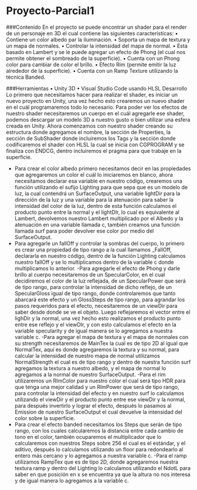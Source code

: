 # Proyecto-Parcial1
###Contenido
En el proyecto se puede encontrar un shader para el render de un personaje en 3D el cual contiene las siguientes características:
•	Contiene un color albedo par la iluminación.
•	Soporta un mapa de textura y un mapa de normales.
•	Controlar la intensidad del mapa de normal.
•	Esta basado en Lambert y se le puede agregar un efecto de Phong (el cual nos permite obtener el sombreado de la superficie).
•	Cuenta con un Phong color para cambiar de color el brillo.
•	Efecto Rim (permite emitir la luz alrededor de la superficie).
•	Cuenta con un Ramp Texture utilizando la técnica Banded.

###Herramientas
•	Unity 3D
•	Visual Studio Code usando HLSL
Desarrollo
Lo primero que necesitamos hacer para realizar el shader, es iniciar un nuevo proyecto en Unity, una vez hecho esto crearemos un nuevo shader en el cuál programaremos todo lo necesario. Para poder ver los efectos de nuestro shader necesitaremos un cuerpo en el cuál agregarle ese shader, podemos descargar un modelo 3D a nuestro gusto o bien utilizar una esfera creada en Unity.
Ahora comenzamos con nuestro shader creando su estructura donde agregamos el nombre, la sección de Properties, la sección de SubShader donde incluiremos los Tags y la sección donde codificaremos el shader con HLSL la cual se inicia con CGPROGRAM y se finaliza con ENDCG, dentro incluiremos el pragma para que trabaje en la superficie.
- Para crear el color albedo primero necesitamos decir en las propiedades que agregaremos un color el cuál lo iniciaremos en blanco, ahora necesitamos declarar esa variable en nuestro código, crearemos una función utilizando el sufijo Lighting para que sepa que es un modelo de luz, la cual contendrá un SurfaceOutput, una variable lightDir para la dirección de la luz y una variable para la atenuación para saber la intensidad del color de la luz, dentro de esta función calculamos el producto punto entre la normal y el lightDIr, lo cual es equivalente al Lambert, devolvemos nuestro Lambert multiplicado por el Albedo y la atenuación en una variable llamada c, también creamos una función llamada surf para poder devolver ese color por medio del SurfaceOutput.
- Para agregarle un fallOff y controlar la sombras del cuerpo, lo primero es crear una propiedad de tipo rango a la cual llamamos _FallOff, declararla en nuestro código, dentro de la función Lighting calculamos nuestro fallOff y se lo multiplicamos dentro de la variable c donde multiplicamos lo anterior.
-Para agregarle el efecto de Phong y darle brillo al cuerpo necesitaremos de un SpecularColor, en el cual decidiremos el color de la luz reflejada, de un SpecularPower que será de tipo rango, para controlar la intensidad de dicho reflejo, de un SpecularGloss igual de tipo rango, donde controlaremos que tanto abarcará este efecto y un GlossSteps de tipo rango, para agrandar los pasos requeridos para el efecto, necesitaremos de un viewDir para saber desde donde se ve el objeto. Luego reflejaremos el vector entre el lighDir y la normal, una vez hecho esto realizamos el producto punto entre ese reflejo y el viewDIr, y con esto calculamos el efecto en la variable specularity y de igual manera se lo agregamos a nuestra variable c.
-Para agregar el mapa de textura y el mapa de normales con su strength necesitaremos de MainTex la cual es de tipo 2D al igual que NormalTex, aquí es donde agregaremos la textura y su normal, para calcular la intensidad de nuestro mapa de normal utilizamos NormalStrength el cual es de tipo rango y dentro de nuestra función surf agregamos la textura a nuestro albedo, y el mapa de normal lo agregamos a la normal de nuestro SurfaceOutput.
-Para el rim utilizaremos un RImColor para nuestro color el cual será tipo HDR para que tenga una mejor calidad y un RImPower que será de tipo rango, para controlar la intensidad del efecto y  en nuestro surf lo calculamos utilizando el viewDir y el producto punto entre ese viewDir y la normal, para después invertirlo y lograr el efecto, después lo pasamos al Emission de nuestro SurfaceOutput el cual devuelve la intensidad del color sobre la superficie.
- Para crear el efecto banded necesitamos los Steps que serán de tipo rango, con los cuales calcularemos la distancia entre cada cambio de tono en el color, también ocuparemos el multiplicador que lo calcularemos con nuestros Steps sobre 256 el cual es el estándar, y el aditivo, después lo calculamos utilizando un floor para redondearlo al entero más cercano y lo agregamos a nuestra variable c.
-Para el ramp utilizamos RampTex que es de tipo 2D, donde agregaremos nuestra textura ramp y dentro del Lighting lo calculamos utilizando el NdotL para saber en que posición en x se encuentra ya que la altura no nos interesa y de igual manera lo agregamos a la variable c.
